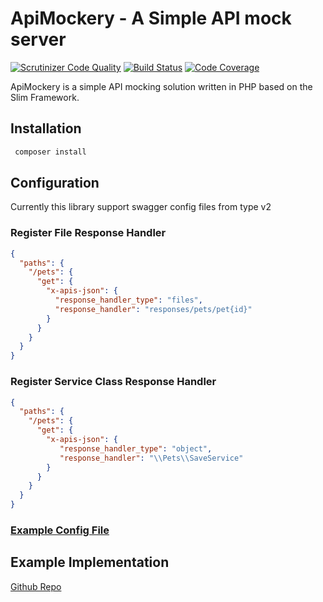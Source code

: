 # ApiMockery - A Simple API mock server

[![Scrutinizer Code Quality](https://scrutinizer-ci.com/g/larsroettig/ApiMockery/badges/quality-score.png?b=master)](https://scrutinizer-ci.com/g/larsroettig/ApiMockery/?branch=master)
[![Build Status](https://scrutinizer-ci.com/g/larsroettig/ApiMockery/badges/build.png?b=master)](https://scrutinizer-ci.com/g/larsroettig/ApiMockery/build-status/master)
[![Code Coverage](https://scrutinizer-ci.com/g/larsroettig/ApiMockery/badges/coverage.png?b=master)](https://scrutinizer-ci.com/g/larsroettig/ApiMockery/?branch=master)


ApiMockery is a simple API mocking solution written in PHP based on the Slim Framework.

## Installation
```bash
 composer install
```

## Configuration
Currently this library support swagger config files from type v2

### Register File Response Handler

```json
{
  "paths": {
    "/pets": {
      "get": {
        "x-apis-json": {
          "response_handler_type": "files",
          "response_handler": "responses/pets/pet{id}"
        }
      }
    }
  }
}
``` 

 
### Register Service Class Response Handler
```json
{
  "paths": {
    "/pets": {
      "get": {
        "x-apis-json": {
           "response_handler_type": "object",
           "response_handler": "\\Pets\\SaveService"
        }
      }
    }
  }
}
``` 
### [Example Config File](https://github.com/larsroettig/ApiMockeryExample/src/config/response_handler.json)

## Example Implementation
[Github Repo](https://github.com/larsroettig/ApiMockeryExample)

